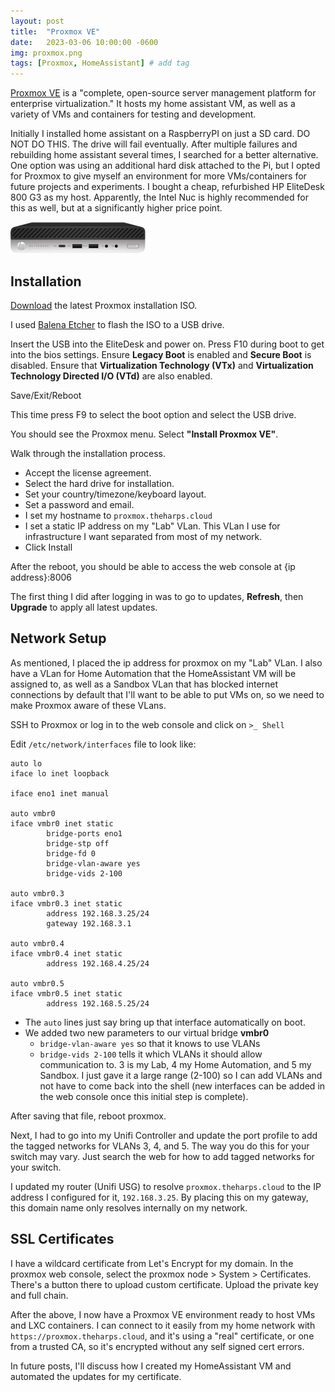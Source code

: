 ```yaml
---
layout: post
title:  "Proxmox VE"
date:   2023-03-06 10:00:00 -0600
img: proxmox.png
tags: [Proxmox, HomeAssistant] # add tag
---
```

[Proxmox VE](https://www.proxmox.com/en/proxmox-ve) is a "complete, open-source server management platform for enterprise virtualization." It hosts my home assistant VM, as well as a variety of VMs and containers for testing and development.

Initially I installed home assistant on a RaspberryPI on just a SD card. DO NOT DO THIS. The drive will fail eventually. After multiple failures and rebuilding home assistant several times, I searched for a better alternative. One option was using an additional hard disk attached to the Pi, but I opted for Proxmox to give myself an environment for more VMs/containers for future projects and experiments. I bought a cheap, refurbished HP EliteDesk 800 G3 as my host.  Apparently, the Intel Nuc is highly recommended for this as well, but at a significantly higher price point.

<img src="/imgs/hp-elite-desk-800.jpg">

## Installation

[Download](https://www.proxmox.com/en/downloads/category/iso-images-pve) the latest Proxmox installation ISO.

I used [Balena Etcher](https://www.balena.io/etcher) to flash the ISO to a USB drive.

Insert the USB into the EliteDesk and power on. Press F10 during boot to get into the bios settings. Ensure **Legacy Boot** is enabled and **Secure Boot** is disabled.  Ensure that **Virtualization Technology (VTx)** and **Virtualization Technology Directed I/O (VTd)** are also enabled.

Save/Exit/Reboot

This time press F9 to select the boot option and select the USB drive.

You should see the Proxmox menu. Select **"Install Proxmox VE"**.

Walk through the installation process.
- Accept the license agreement.
- Select the hard drive for installation.
- Set your country/timezone/keyboard layout.
- Set a password and email. 
- I set my hostname to `proxmox.theharps.cloud`
- I set a static IP address on my "Lab" VLan.  This VLan I use for infrastructure I want separated from most of my network.
- Click Install

After the reboot, you should be able to access the web console at {ip address}:8006

The first thing I did after logging in was to go to updates, **Refresh**, then **Upgrade** to apply all latest updates.

## Network Setup
As mentioned, I placed the ip address for proxmox on my "Lab" VLan. I also have a VLan for Home Automation that the HomeAssistant VM will be assigned to, as well as a Sandbox VLan that has blocked internet connections by default that I'll want to be able to put VMs on, so we need to make Proxmox aware of these VLans.

SSH to Proxmox or log in to the web console and click on `>_ Shell`

Edit `/etc/network/interfaces` file to look like:
```
auto lo
iface lo inet loopback

iface eno1 inet manual

auto vmbr0
iface vmbr0 inet static
        bridge-ports eno1
        bridge-stp off
        bridge-fd 0
        bridge-vlan-aware yes
        bridge-vids 2-100

auto vmbr0.3
iface vmbr0.3 inet static
        address 192.168.3.25/24
        gateway 192.168.3.1

auto vmbr0.4
iface vmbr0.4 inet static
        address 192.168.4.25/24

auto vmbr0.5
iface vmbr0.5 inet static
        address 192.168.5.25/24
```
- The `auto` lines just say bring up that interface automatically on boot.
- We added two new parameters to our virtual bridge **vmbr0**
  - `bridge-vlan-aware yes` so that it knows to use VLANs
  - `bridge-vids 2-100` tells it which VLANs it should allow communication to.  3 is my Lab, 4 my Home Automation, and 5 my Sandbox.  I just gave it a large range (2-100) so I can add VLANs and not have to come back into the shell (new interfaces can be added in the web console once this initial step is complete).

After saving that file, reboot proxmox.

Next, I had to go into my Unifi Controller and update the port profile to add the tagged networks for VLANs 3, 4, and 5. The way you do this for your switch may vary. Just search the web for how to add tagged networks for your switch.

I updated my router (Unifi USG) to resolve `proxmox.theharps.cloud` to the IP address I configured for it, `192.168.3.25`.  By placing this on my gateway, this domain name only resolves internally on my network.

## SSL Certificates
I have a wildcard certificate from Let's Encrypt for my domain.  In the proxmox web console, select the proxmox node > System > Certificates.  There's a button there to upload custom certificate.  Upload the private key and full chain.

After the above, I now have a Proxmox VE environment ready to host VMs and LXC containers.  I can connect to it easily from my home network with `https://proxmox.theharps.cloud`, and it's using a "real" certificate, or one from a trusted CA, so it's encrypted without any self signed cert errors.

In future posts, I'll discuss how I created my HomeAssistant VM and automated the updates for my certificate.